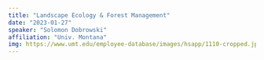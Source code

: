 ```yaml
---
title: "Landscape Ecology & Forest Management"
date: "2023-01-27"
speaker: "Solomon Dobrowski"
affiliation: "Univ. Montana"
img: https://www.umt.edu/employee-database/images/hsapp/1110-cropped.jpg?14630
---
```

